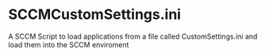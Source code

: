 # SCCMCustomSettings.ini
A SCCM Script to load applications from a file called CustomSettings.ini and load them into the SCCM enviroment
